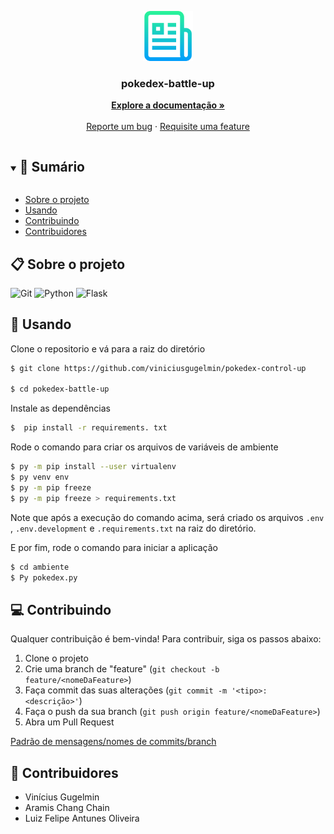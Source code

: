 <p align="center">
  <a href="https://github.com/viniciusgugelmin/pokedex-battle-up">
    <img src="readme.png" alt="readme-logo" width="80" height="80">
  </a>

  <h3 align="center">
    pokedex-battle-up
  </h3>
  <p align="center">
    <a href="https://github.com/viniciusgugelmin/pokedex-battle-up/blob/master/README.md"><strong>Explore a documentação »</strong></a>
    <br />
    <br />
    <a href="https://github.com/viniciusgugelmin/pokedex-battle-up/issues">Reporte um bug</a>
    ·
    <a href="https://github.com/viniciusgugelmin/pokedex-battle-up/issues">Requisite uma feature</a>
  </p>
</p>

<details open="open">
  <summary><h2 style="display: inline-block">📜 Sumário</h2></summary>

- [Sobre o projeto](#sobre-o-projeto)
- [Usando](#usando)
- [Contribuindo](#contribuindo)
- [Contribuidores](#contribuidores)

</details>

<a name="sobre-o-projeto"></a>

## 📋 Sobre o projeto

![Git](https://img.shields.io/badge/git-%23F05033.svg?style=for-the-badge&logo=git&logoColor=white)
![Python](https://img.shields.io/badge/python-%23323330.svg?style=for-the-badge&logo=javascript&logoColor=%23F7DF1E)
![Flask](https://img.shields.io/badge/flask-%23323330.svg?style=for-the-badge&logo=flask&logoColor=%23F7DF1E)
<a name="usando"></a>

## 🏁 Usando

Clone o repositorio e vá para a raiz do diretório

```bash
$ git clone https://github.com/viniciusgugelmin/pokedex-control-up

$ cd pokedex-battle-up
```

Instale as dependências

```bash
$  pip install -r requirements. txt
```

Rode o comando para criar os arquivos de variáveis de ambiente

```bash
$ py -m pip install --user virtualenv
$ py venv env
$ py -m pip freeze
$ py -m pip freeze > requirements.txt
```

Note que após a execução do comando acima, será criado os arquivos `.env`
, `.env.development` e `.requirements.txt` na raiz do diretório.

E por fim, rode o comando para iniciar a aplicação

```bash
$ cd ambiente
$ Py pokedex.py
```

<a name="contribuindo"></a>

## 💻 Contribuindo

Qualquer contribuição é bem-vinda! Para contribuir, siga os passos abaixo:

1. Clone o projeto
2. Crie uma branch de "feature" (`git checkout -b feature/<nomeDaFeature>`)
3. Faça commit das suas alterações (`git commit -m '<tipo>: <descrição>'`)
4. Faça o push da sua branch (`git push origin feature/<nomeDaFeature>`)
5. Abra um Pull Request

[Padrão de mensagens/nomes de commits/branch](https://github.com/viniciusgugelmin/pokedex-control-up/blob/master/docs/images/commits-standard.png)

<a name="contribuidores"></a>

## 🧠 Contribuidores

- Vinícius Gugelmin
- Aramis Chang Chain
- Luiz Felipe Antunes Oliveira
